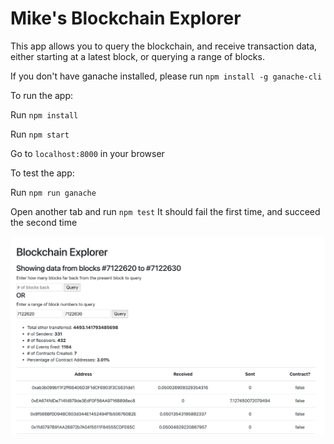# Mike's Blockchain Explorer

This app allows you to query the blockchain, and receive transaction data, either starting at a latest block, or querying a range of blocks.

If you don't have ganache installed, please run `npm install -g ganache-cli`

To run the app:

Run `npm install`

Run `npm start`

Go to `localhost:8000` in your browser

To test the app:

Run `npm run ganache`

Open another tab and run `npm test`
It should fail the first time, and succeed the second time

![alt text](https://raw.githubusercontent.com/mikeislearning/blockchain-explorer/master/screenshot.png)

